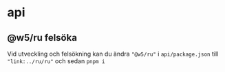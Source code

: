 # api

## @w5/ru felsöka

Vid utveckling och felsökning kan du ändra `"@w5/ru"` i `api/package.json` till `"link:../ru/ru"` och sedan `pnpm i`
